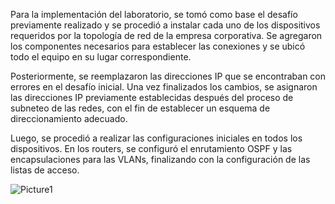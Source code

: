 Para la implementación del laboratorio, se tomó como base el desafío previamente realizado y se procedió a instalar cada uno de los dispositivos requeridos por la topología de red de la empresa corporativa. Se agregaron los componentes necesarios para establecer las conexiones y se ubicó todo el equipo en su lugar correspondiente.

Posteriormente, se reemplazaron las direcciones IP que se encontraban con errores en el desafío inicial. Una vez finalizados los cambios, se asignaron las direcciones IP previamente establecidas después del proceso de subneteo de las redes, con el fin de establecer un esquema de direccionamiento adecuado.

Luego, se procedió a realizar las configuraciones iniciales en todos los dispositivos. En los routers, se configuró el enrutamiento OSPF y las encapsulaciones para las VLANs, finalizando con la configuración de las listas de acceso.

![Picture1](https://user-images.githubusercontent.com/93276000/219908627-3a149cfe-a631-4707-9b54-beffcc29bf4d.png)
